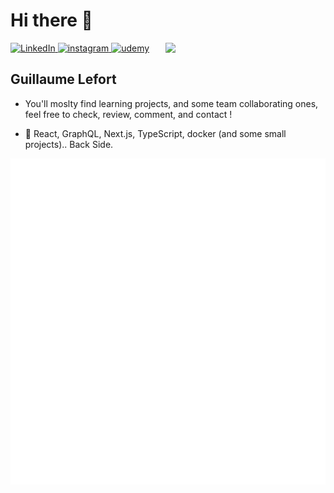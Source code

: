 # Hi there 👋

 <div align="left">
   <a href="https://www.linkedin.com/in/lefort-guillaume/">
    <img
      src="https://img.shields.io/static/v1?logo=linkedin&style=flat-square&color=0072b1&label=LinkedIn&message=%E2%98%86"
      alt="LinkedIn"
    />
  </a>
    <a href="https://www.instagram.com/sir.harvey">
    <img
      src="https://img.shields.io/static/v1?logo=instagram&style=flat-square&color=0072b1&label=instagram&message=%E2%98%86"
      alt="instagram"
    />
  </a>
       <a href="https://www.udemy.com/user/guillaume-633">
    <img
      src="https://img.shields.io/static/v1?logo=udemy&style=flat-square&color=0072b1&label=udemy&message=%E2%98%86"
      alt="udemy"
    />
  </a>
  <a href="https://app.daily.dev/harveyBix" target="_blank">
    <img
      src="https://api.daily.dev/devcards/793157ef86e24324a9ef3afae6975b39.png?r=1jm"
      width="256"
      align="right"
      />
  </a>
 </div>

## Guillaume Lefort

- You'll moslty find learning projects, and some team collaborating ones, feel free to check, review, comment, and contact !

- :memo: React, GraphQL, Next.js, TypeScript, docker (and some small projects).. Back Side.

<div>
  
![Metrics](/github-metrics.svg)
<!-- ![Notable contributions](https://raw.githubusercontent.com/SirHarveyBix/SirHarveyBix/github-metrics/notable.svg)
![Achievements](https://raw.githubusercontent.com/SirHarveyBix/SirHarveyBix/github-metrics/achievements.svg)

secret setup => https://github.com/lowlighter/metrics/blob/master/.github/readme/partials/documentation/setup/action.md
metrics plugins => https://github.com/marketplace/actions/metrics-embed -->

</div>
